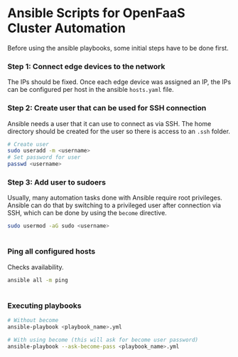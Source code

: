 # Ansible Scripts for OpenFaaS Cluster Automation

Before using the ansible playbooks, some initial steps have to be done first.

### Step 1: Connect edge devices to the network
The IPs should be fixed. Once each edge device was assigned an IP, the IPs can be configured per host in the ansible `hosts.yaml` file.


### Step 2: Create user that can be used for SSH connection
Ansible needs a user that it can use to connect as via SSH. The home directory should be created for the user so there is access to an `.ssh` folder.

```bash
# Create user
sudo useradd -m <username>
# Set password for user
passwd <username>
```

### Step 3: Add user to sudoers
Usually, many automation tasks done with Ansible require root privileges. Ansible can do that by switching to a privileged user after connection via SSH, which can be done by using the `become` directive.

```bash
sudo usermod -aG sudo <username>
```

#

### Ping all configured hosts
Checks availability.

```bash
ansible all -m ping
```

#

### Executing playbooks
```bash
# Without become
ansible-playbook <playbook_name>.yml

# With using become (this will ask for become user password)
ansible-playbook --ask-become-pass <playbook_name>.yml
```
